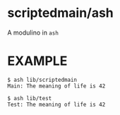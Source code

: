 # scriptedmain/ash

A modulino in `ash`

# EXAMPLE

```
$ ash lib/scriptedmain
Main: The meaning of life is 42

$ ash lib/test
Test: The meaning of life is 42
```
